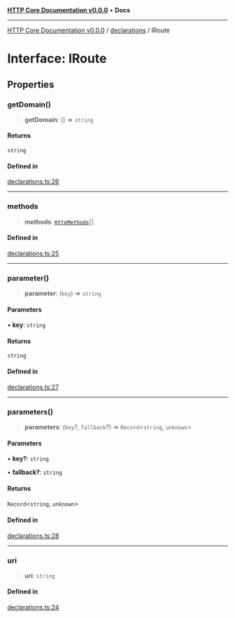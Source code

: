 [**HTTP Core Documentation v0.0.0**](../../README.md) • **Docs**

***

[HTTP Core Documentation v0.0.0](../../modules.md) / [declarations](../README.md) / IRoute

# Interface: IRoute

## Properties

### getDomain()

> **getDomain**: () => `string`

#### Returns

`string`

#### Defined in

[declarations.ts:26](https://github.com/stonemjs/http-core/blob/6c1adf9f449733e34ff7f08818342bd019b968a7/src/declarations.ts#L26)

***

### methods

> **methods**: [`HttpMethods`](../enumerations/HttpMethods.md)[]

#### Defined in

[declarations.ts:25](https://github.com/stonemjs/http-core/blob/6c1adf9f449733e34ff7f08818342bd019b968a7/src/declarations.ts#L25)

***

### parameter()

> **parameter**: (`key`) => `string`

#### Parameters

• **key**: `string`

#### Returns

`string`

#### Defined in

[declarations.ts:27](https://github.com/stonemjs/http-core/blob/6c1adf9f449733e34ff7f08818342bd019b968a7/src/declarations.ts#L27)

***

### parameters()

> **parameters**: (`key`?, `fallback`?) => `Record`\<`string`, `unknown`\>

#### Parameters

• **key?**: `string`

• **fallback?**: `string`

#### Returns

`Record`\<`string`, `unknown`\>

#### Defined in

[declarations.ts:28](https://github.com/stonemjs/http-core/blob/6c1adf9f449733e34ff7f08818342bd019b968a7/src/declarations.ts#L28)

***

### uri

> **uri**: `string`

#### Defined in

[declarations.ts:24](https://github.com/stonemjs/http-core/blob/6c1adf9f449733e34ff7f08818342bd019b968a7/src/declarations.ts#L24)
